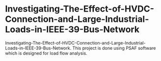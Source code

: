 # Investigating-The-Effect-of-HVDC-Connection-and-Large-Industrial-Loads-in-IEEE-39-Bus-Network
Investigating-The-Effect-of-HVDC-Connection-and-Large-Industrial-Loads-in-IEEE-39-Bus-Network. This project is done using PSAF software which is designed for load flow analysis.
